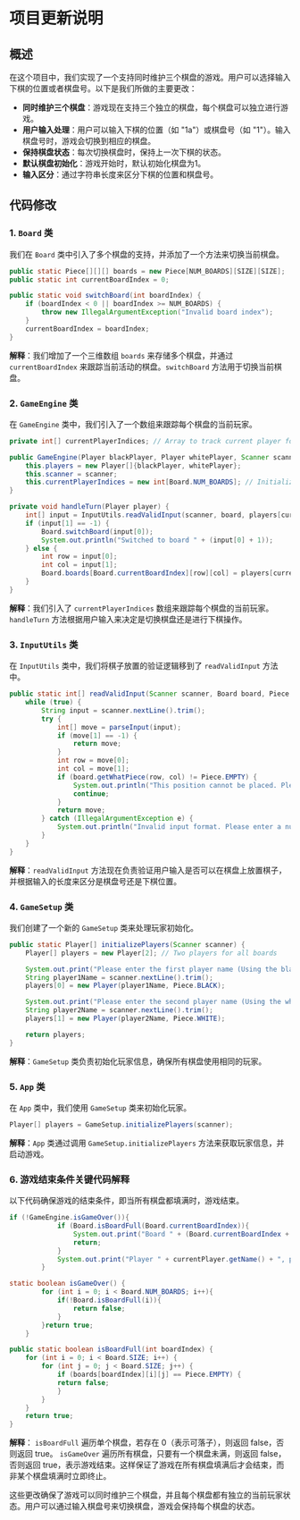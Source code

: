 # 项目更新说明

## 概述

在这个项目中，我们实现了一个支持同时维护三个棋盘的游戏。用户可以选择输入下棋的位置或者棋盘号。以下是我们所做的主要更改：

- **同时维护三个棋盘**：游戏现在支持三个独立的棋盘，每个棋盘可以独立进行游戏。
- **用户输入处理**：用户可以输入下棋的位置（如 "1a"）或棋盘号（如 "1"）。输入棋盘号时，游戏会切换到相应的棋盘。
- **保持棋盘状态**：每次切换棋盘时，保持上一次下棋的状态。
- **默认棋盘初始化**：游戏开始时，默认初始化棋盘为1。
- **输入区分**：通过字符串长度来区分下棋的位置和棋盘号。

## 代码修改

### 1. `Board` 类

我们在 `Board` 类中引入了多个棋盘的支持，并添加了一个方法来切换当前棋盘。

```java:src/model/Board.java
public static Piece[][][] boards = new Piece[NUM_BOARDS][SIZE][SIZE];
public static int currentBoardIndex = 0;

public static void switchBoard(int boardIndex) {
    if (boardIndex < 0 || boardIndex >= NUM_BOARDS) {
        throw new IllegalArgumentException("Invalid board index");
    }
    currentBoardIndex = boardIndex;
}
```

**解释**：我们增加了一个三维数组 `boards` 来存储多个棋盘，并通过 `currentBoardIndex` 来跟踪当前活动的棋盘。`switchBoard` 方法用于切换当前棋盘。

### 2. `GameEngine` 类

在 `GameEngine` 类中，我们引入了一个数组来跟踪每个棋盘的当前玩家。

```java:src/GameEngine.java
private int[] currentPlayerIndices; // Array to track current player for each board

public GameEngine(Player blackPlayer, Player whitePlayer, Scanner scanner) {
    this.players = new Player[]{blackPlayer, whitePlayer};
    this.scanner = scanner;
    this.currentPlayerIndices = new int[Board.NUM_BOARDS]; // Initialize to 0 for all boards
}

private void handleTurn(Player player) {
    int[] input = InputUtils.readValidInput(scanner, board, players[currentPlayerIndices[Board.currentBoardIndex]].pieceType);
    if (input[1] == -1) {
        Board.switchBoard(input[0]);
        System.out.println("Switched to board " + (input[0] + 1));
    } else {
        int row = input[0];
        int col = input[1];
        Board.boards[Board.currentBoardIndex][row][col] = players[currentPlayerIndices[Board.currentBoardIndex]].pieceType;
    }
}
```

**解释**：我们引入了 `currentPlayerIndices` 数组来跟踪每个棋盘的当前玩家。`handleTurn` 方法根据用户输入来决定是切换棋盘还是进行下棋操作。

### 3. `InputUtils` 类

在 `InputUtils` 类中，我们将棋子放置的验证逻辑移到了 `readValidInput` 方法中。

```java:src/InputUtils.java
public static int[] readValidInput(Scanner scanner, Board board, Piece piece) {
    while (true) {
        String input = scanner.nextLine().trim();
        try {
            int[] move = parseInput(input);
            if (move[1] == -1) {
                return move;
            }
            int row = move[0];
            int col = move[1];
            if (board.getWhatPiece(row, col) != Piece.EMPTY) {
                System.out.println("This position cannot be placed. Please try again.");
                continue;
            }
            return move;
        } catch (IllegalArgumentException e) {
            System.out.println("Invalid input format. Please enter a number (1-8) followed by a letter (A-H), or a board number (1-3).");
        }
    }
}
```

**解释**：`readValidInput` 方法现在负责验证用户输入是否可以在棋盘上放置棋子，并根据输入的长度来区分是棋盘号还是下棋位置。

### 4. `GameSetup` 类

我们创建了一个新的 `GameSetup` 类来处理玩家初始化。

```java:src/GameSetup.java
public static Player[] initializePlayers(Scanner scanner) {
    Player[] players = new Player[2]; // Two players for all boards

    System.out.print("Please enter the first player name (Using the black piece ●): ");
    String player1Name = scanner.nextLine().trim();
    players[0] = new Player(player1Name, Piece.BLACK);

    System.out.print("Please enter the second player name (Using the white piece ○): ");
    String player2Name = scanner.nextLine().trim();
    players[1] = new Player(player2Name, Piece.WHITE);

    return players;
}
```

**解释**：`GameSetup` 类负责初始化玩家信息，确保所有棋盘使用相同的玩家。

### 5. `App` 类

在 `App` 类中，我们使用 `GameSetup` 类来初始化玩家。

```java:src/App.java
Player[] players = GameSetup.initializePlayers(scanner);
```

**解释**：`App` 类通过调用 `GameSetup.initializePlayers` 方法来获取玩家信息，并启动游戏。


### 6. 游戏结束条件关键代码解释

以下代码确保游戏的结束条件，即当所有棋盘都填满时，游戏结束。

```java:src/GameView.java
if (!GameEngine.isGameOver()){
            if (Board.isBoardFull(Board.currentBoardIndex)){
                System.out.print("Board " + (Board.currentBoardIndex + 1) + " is full now. Please enter another board number to continue.");
                return;
            }
            System.out.print("Player " + currentPlayer.getName() + ", please enter your move or board number:");
        }
```

```java:src/GameEngine.java
static boolean isGameOver() {
        for (int i = 0; i < Board.NUM_BOARDS; i++){
            if(!Board.isBoardFull(i)){
                return false;
            }
        }return true;
    }
```

```java:src/Board.java
public static boolean isBoardFull(int boardIndex) {
    for (int i = 0; i < Board.SIZE; i++) {
        for (int j = 0; j < Board.SIZE; j++) {
            if (boards[boardIndex][i][j] == Piece.EMPTY) {
            return false;
            }
        }
    }
    return true;
}
```

**解释**： `isBoardFull` 遍历单个棋盘，若存在 0（表示可落子），则返回 false，否则返回 true。 `isGameOver` 遍历所有棋盘，只要有一个棋盘未满，则返回 false，否则返回 true，表示游戏结束。这样保证了游戏在所有棋盘填满后才会结束，而非某个棋盘填满时立即终止。


这些更改确保了游戏可以同时维护三个棋盘，并且每个棋盘都有独立的当前玩家状态。用户可以通过输入棋盘号来切换棋盘，游戏会保持每个棋盘的状态。